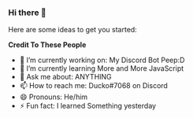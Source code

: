 ### Hi there 👋

Here are some ideas to get you started:

**Credit To These People**

- 🔭 I’m currently working on: My Discord Bot Peep:D
- 🌱 I’m currently learning More and More JavaScript
- 💬 Ask me about: ANYTHING
- 📫 How to reach me: Ducko#7068 on Discord
- 😄 Pronouns: He/him
- ⚡ Fun fact: I learned Something yesterday

